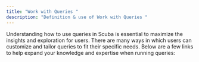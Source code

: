 ```yaml
---
title: "Work with Queries "
description: "Definition & use of Work with Queries "
---
```

Understanding how to use queries in Scuba is essential to maximize the insights and exploration for users. There are many ways in which users can customize and tailor queries to fit their specific needs. Below are a few links to help expand your knowledge and expertise when running queries: